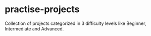 # practise-projects
Collection of projects categorized in 3 difficulty levels like Beginner, Intermediate and Advanced.

